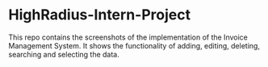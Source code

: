 # HighRadius-Intern-Project
This repo contains the screenshots of the implementation of the Invoice Management System. It shows the functionality of adding, editing, deleting, searching and selecting the data.
